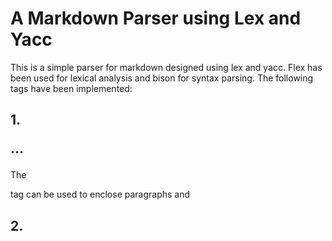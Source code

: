 # A Markdown Parser using Lex and Yacc

This is a simple parser for markdown designed using lex and yacc. Flex has been used for lexical analysis and bison for syntax parsing. The following tags have been implemented:
## 1. <p>...</p>
The <p> tag can be used to enclose paragraphs and
## 2. <br>
